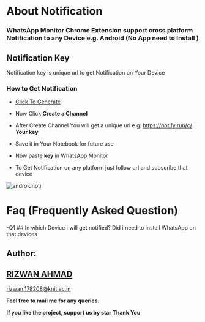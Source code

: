 # About Notification

### **WhatsApp Monitor Chrome Extension support cross platform Notification to any Device e.g. Android (No App need to Install )**




## Notification Key 

Notification key is unique url to get Notification on Your Device

### How to Get Notification
-  <a href="https://notify.run/" target="_blank">Click To Generate</a>

- Now Click **Create a Channel**
- After Create Channel You will get a unique url e.g. https://notify.run/c/ **Your key**
- Save it in Your Notebook for future use
- Now paste **key** in WhatsApp Monitor 
- To Get Notification on any platform just follow url and subscribe that device 

![androidnoti](https://user-images.githubusercontent.com/29729380/74177679-3fd95300-4c60-11ea-8d84-1efc188c1119.png)


# Faq (Frequently Asked Question)
-Q1 ## In which Device i will get notified? Did i need to install WhatsApp on that devices

## Author:
## <a href="https://www.linkedin.com/in/rizwansoaib/">RIZWAN AHMAD</a>
rizwan.178208@knit.ac.in

**Feel free to mail me for any queries.**

**If you like the project, support us by star Thank You**

